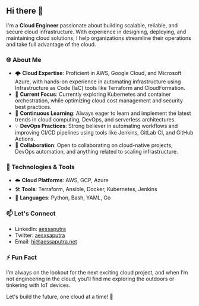 ## Hi there 👋

I'm a **Cloud Engineer** passionate about building scalable, reliable, and secure cloud infrastructure. With experience in designing, deploying, and maintaining cloud solutions, I help organizations streamline their operations and take full advantage of the cloud.

### 🌐 About Me
- 🌩️ **Cloud Expertise**: Proficient in AWS, Google Cloud, and Microsoft Azure, with hands-on experience in automating infrastructure using Infrastructure as Code (IaC) tools like Terraform and CloudFormation.
- 🔭 **Current Focus**: Currently exploring Kubernetes and container orchestration, while optimizing cloud cost management and security best practices.
- 🌱 **Continuous Learning**: Always eager to learn and implement the latest trends in cloud computing, DevOps, and serverless architectures.
- 💡 **DevOps Practices**: Strong believer in automating workflows and improving CI/CD pipelines using tools like Jenkins, GitLab CI, and GitHub Actions.
- 🤝 **Collaboration**: Open to collaborating on cloud-native projects, DevOps automation, and anything related to scaling infrastructure.
  
### 🔧 Technologies & Tools
- ☁️ **Cloud Platforms**: AWS, GCP, Azure
- 🛠 **Tools**: Terraform, Ansible, Docker, Kubernetes, Jenkins
- 📜 **Languages**: Python, Bash, YAML, Go

### 📫 Let's Connect
- LinkedIn: [aessaputra](https://www.linkedin.com/in/aessaputra/)
- Twitter: [aesxsaputra](https://x.com/aesxsaputra)
- Email: hi@aessaputra.net

### ⚡ Fun Fact
I’m always on the lookout for the next exciting cloud project, and when I’m not engineering in the cloud, you’ll find me exploring the outdoors or tinkering with IoT devices.

Let's build the future, one cloud at a time! 🚀
